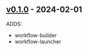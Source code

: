 ## [v0.1.0](https://github.com/jai-python3/slurm-workflow-utils/tree/v0.1.0) - 2024-02-01

ADDS:
- workflow-builder
- workflow-launcher
  
